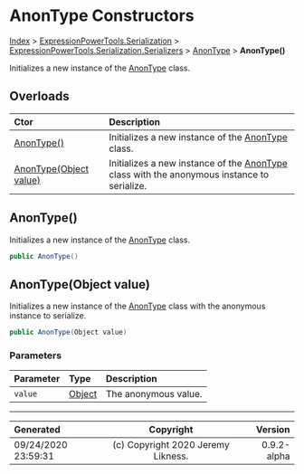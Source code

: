 ﻿# AnonType Constructors

[Index](../index.md) > [ExpressionPowerTools.Serialization](ExpressionPowerTools.Serialization.a.md) > [ExpressionPowerTools.Serialization.Serializers](ExpressionPowerTools.Serialization.Serializers.n.md) > [AnonType](ExpressionPowerTools.Serialization.Serializers.AnonType.cs.md) > **AnonType()**

Initializes a new instance of the [AnonType](ExpressionPowerTools.Serialization.Serializers.AnonType.cs.md) class.

## Overloads

| Ctor | Description |
| :-- | :-- |
| [AnonType()](#anontype) | Initializes a new instance of the [AnonType](ExpressionPowerTools.Serialization.Serializers.AnonType.cs.md) class. |
| [AnonType(Object value)](#anontypeobject-value) | Initializes a new instance of the [AnonType](ExpressionPowerTools.Serialization.Serializers.AnonType.cs.md) class with the            anonymous instance to serialize. |

## AnonType()

Initializes a new instance of the [AnonType](ExpressionPowerTools.Serialization.Serializers.AnonType.cs.md) class.

```csharp
public AnonType()
```



## AnonType(Object value)

Initializes a new instance of the [AnonType](ExpressionPowerTools.Serialization.Serializers.AnonType.cs.md) class with the
            anonymous instance to serialize.

```csharp
public AnonType(Object value)
```

### Parameters

| Parameter | Type | Description |
| :-- | :-- | :-- |
| `value` | [Object](https://docs.microsoft.com/dotnet/api/system.object) | The anonymous value. |



---

| Generated | Copyright | Version |
| :-- | :-: | --: |
| 09/24/2020 23:59:31 | (c) Copyright 2020 Jeremy Likness. | 0.9.2-alpha |
